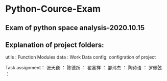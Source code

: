 # Python-Cource-Exam
 Exam of python space analysis-2020.10.15
 --
 
 Explanation of project folders: 
 --
 
 utils : Function Modules 
 data  : Work Data 
 config: configration of project 

 Task assignment：
 张天巍 ：
 陈德跃 ：
 翟富祥 ：
 邹玮杰 ：
 陶诗语 ：
 罗佩弦 ：
